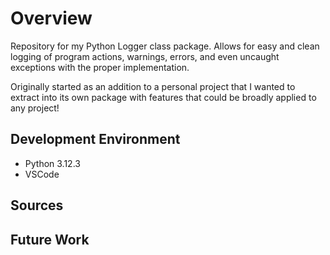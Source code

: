 # Overview
Repository for my Python Logger class package. Allows for easy and clean logging of program actions, warnings, errors, and even uncaught exceptions with the proper implementation.

Originally started as an addition to a personal project that I wanted to extract into its own package with features that could be broadly applied to any project!

## Development Environment

- Python 3.12.3
- VSCode

## Sources

## Future Work
